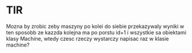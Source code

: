 # TIR
Mozna by zrobic zeby maszyny po kolei do siebie przekazywaly wyniki w ten sposobb ze kazzda kolejna ma po porstu id+1 i wszystkie sa obiektami klasy Machine, wtedy czesc rzeczy wystarczy napisac raz w klasie machine?

